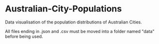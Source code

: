# Australian-City-Populations
Data visualisation of the population distributions of Australian Cities.

All files ending in .json and .csv must be moved into a folder named "data" before being used.
